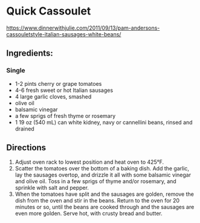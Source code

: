 # Quick Cassoulet
https://www.dinnerwithjulie.com/2011/09/13/pam-andersons-cassouletstyle-italian-sausages-white-beans/

## Ingredients:

### Single
* 1-2 pints cherry or grape tomatoes
* 4-6 fresh sweet or hot Italian sausages
* 4 large garlic cloves, smashed
* olive oil
* balsamic vinegar
* a few sprigs of fresh thyme or rosemary
* 1 19 oz (540 mL) can white kidney, navy or cannellini beans, rinsed and drained

## Directions
1. Adjust oven rack to lowest position and heat oven to 425°F.
2. Scatter the tomatoes over the bottom of a baking dish. Add the garlic, lay the sausages overtop, and drizzle it all with some balsamic vinegar and olive oil. Toss in a few sprigs of thyme and/or rosemary, and sprinkle with salt and pepper.
3. When the tomatoes have split and the sausages are golden, remove the dish from the oven and stir in the beans. Return to the oven for 20 minutes or so, until the beans are cooked through and the sausages are even more golden. Serve hot, with crusty bread and butter.
